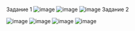Задание 1
![image](https://github.com/user-attachments/assets/7165d5b8-1af9-4dfc-90ac-d706392f19e8)
![image](https://github.com/user-attachments/assets/28dba27e-f285-4e8c-bd3b-c30bd9aaf7bb)
![image](https://github.com/user-attachments/assets/0ddadd57-bfc6-4ceb-9b92-0c7861c13200)
Задание 2

![image](https://github.com/user-attachments/assets/191fb6e6-1117-4923-bd56-4c307a7fe2e1)
![image](https://github.com/user-attachments/assets/26e683c1-99f0-448b-8bde-9ae32f0cebd8)
![image](https://github.com/user-attachments/assets/154fb26d-d09b-418e-a389-4e0459c4e46b)
![image](https://github.com/user-attachments/assets/e827b93b-b4f5-400d-9cff-4ab513bc6963)

